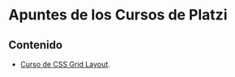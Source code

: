 # Apuntes de los Cursos de Platzi

## Contenido
- [Curso de CSS Grid Layout](https://github.com/7german7/platzi/tree/main/Curso%20de%20CSS%20Grid%20Layout).
